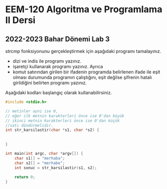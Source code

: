# EEM-120 Algoritma ve Programlama II Dersi

## 2022-2023 Bahar Dönemi Lab 3



strcmp fonksiyonunu gerçekleştirmek için aşağıdaki programı tamalayınız.
- dizi ve indis ile programı yazınız.
- işaretçi kullanarak programı yazınız.
Ayrıca 
- komut satırından girilen bir ifadenin programda belirlenen ifade ile eşit olması durumunda programın çalıştığını, eşit değilse şifrenin hatalı girildiğini belirten programı yazınız.

Aşağıdaki kodları başlangıç olarak kullanabilirsiniz.

```C
#include <stdio.h>

// metinler ayni ise 0,
// eğer ilk metnin karakterleri önce ise 0'dan büyük
// ikinci metnin karakterleri önce ise 0'dan küçük
//satı döndürmelidir.
int str_karsilastir(char *s1, char *s2) {
    
	
}

int main(int argc, char *argv[]) {
    char s1[] = "merhaba";
    char s2[] = "merhabe";
    int sonuc = str_karsilastir(s1, s2);
    
    return 0;
}

```